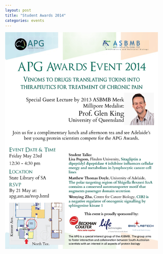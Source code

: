 ```yaml
---
layout: post
title: "Student Awards 2014"
categories: events
---
```


![](/assets/images/2014_sa.jpg)